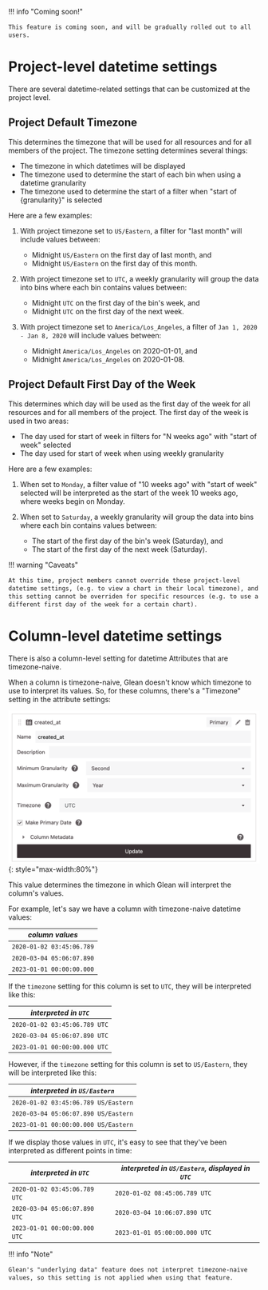 !!! info "Coming soon!"

    This feature is coming soon, and will be gradually rolled out to all users.

# Project-level datetime settings

There are several datetime-related settings that can be customized at the project level.


## Project Default Timezone

This determines the timezone that will be used for all resources and for all members of the project. The timezone setting determines several things:

- The timezone in which datetimes will be displayed
- The timezone used to determine the start of each bin when using a datetime granularity
- The timezone used to determine the start of a filter when "start of {granularity}" is selected

Here are a few examples:

1. With project timezone set to `US/Eastern`, a filter for "last month" will include values between:
    - Midnight `US/Eastern` on the first day of last month, and
    - Midnight `US/Eastern` on the first day of this month.

2. With project timezone set to `UTC`, a weekly granularity will group the data into bins where each bin contains values between:
    - Midnight `UTC` on the first day of the bin's week, and
    - Midnight `UTC` on the first day of the next week.

3. With project timezone set to `America/Los_Angeles`, a filter of `Jan 1, 2020 - Jan 8, 2020` will include values between:
    - Midnight `America/Los_Angeles` on 2020-01-01, and
    - Midnight `America/Los_Angeles` on 2020-01-08.


## Project Default First Day of the Week

This determines which day will be used as the first day of the week for all resources and for all members of the project. The first day of the week is used in two areas:

- The day used for start of week in filters for "N weeks ago" with "start of week" selected
- The day used for start of week when using weekly granularity

Here are a few examples:

1. When set to `Monday`, a filter value of "10 weeks ago" with "start of week" selected will be interpreted as the start of the week 10 weeks ago, where weeks begin on Monday.

2. When set to `Saturday`, a weekly granularity will group the data into bins where each bin contains values between:
    - The start of the first day of the bin's week (Saturday), and
    - The start of the first day of the next week (Saturday).


!!! warning "Caveats"

    At this time, project members cannot override these project-level datetime settings, (e.g. to view a chart in their local timezone), and this setting cannot be overriden for specific resources (e.g. to use a different first day of the week for a certain chart).


# Column-level datetime settings

There is also a column-level setting for datetime Attributes that are timezone-naive.

When a column is timezone-naive, Glean doesn't know which timezone to use to interpret its values. So, for these columns, there's a "Timezone" setting in the attribute settings:

![attribute timezone setting](../../assets/attribute-timezone-setting.png){: style="max-width:80%"}


This value determines the timezone in which Glean will interpret the column's values.

For example, let's say we have a column with timezone-naive datetime values:

|*column values*|
|---|
|`2020-01-02 03:45:06.789`|
|`2020-03-04 05:06:07.890`|
|`2023-01-01 00:00:00.000`|

If the `timezone` setting for this column is set to `UTC`, they will be interpreted like this:

|*interpreted in `UTC`*|
|---|
|`2020-01-02 03:45:06.789 UTC`|
|`2020-03-04 05:06:07.890 UTC`|
|`2023-01-01 00:00:00.000 UTC`|

However, if the `timezone` setting for this column is set to `US/Eastern`, they will be interpreted like this:

|*interpreted in `US/Eastern`*|
|---|
|`2020-01-02 03:45:06.789 US/Eastern`|
|`2020-03-04 05:06:07.890 US/Eastern`|
|`2023-01-01 00:00:00.000 US/Eastern`|

If we display those values in `UTC`, it's easy to see that they've been interpreted as different points in time:

|*interpreted in `UTC`*|*interpreted in `US/Eastern`, displayed in `UTC`*|
|---|---|
|`2020-01-02 03:45:06.789 UTC` | `2020-01-02 08:45:06.789 UTC`|
|`2020-03-04 05:06:07.890 UTC` | `2020-03-04 10:06:07.890 UTC`|
|`2023-01-01 00:00:00.000 UTC` | `2023-01-01 05:00:00.000 UTC`|

!!! info "Note"

    Glean's "underlying data" feature does not interpret timezone-naive values, so this setting is not applied when using that feature.
